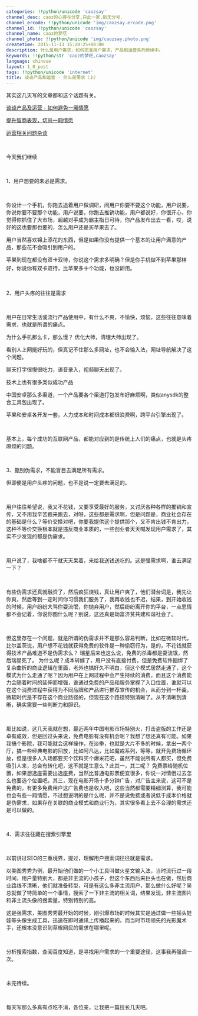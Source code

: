 ```yaml
---
categories: !!python/unicode 'caozsay'
channel_desc: caoz的心得与分享,只此一家,别无分号.
channel_ercode: !!python/unicode 'img/caozsay.ercode.png'
channel_id: !!python/unicode 'caozsay'
channel_name: caoz的梦呓
channel_photo: !!python/unicode 'img/caozsay.photo.png'
createtime: 2015-11-13 15:20:25+00:00
description: 什么是用户需求，如何把准用户需求，产品和运营系列继续中。
keywords: !!python/str 'caoz的梦呓,caozsay'
language: chinese
layout: 1_0_post
tags: !!python/unicode 'internet'
title: 谈谈产品和运营 - 什么是需求（上）
---
```

<div class="rich_media_content" id="js_content">
<p>
         其实这几天写的文章都和这个话题有关。
        </p>
<p>
<a data_ue_src="http://mp.weixin.qq.com/s?__biz=MzI0MjA1Mjg2Ng==&amp;mid=400402277&amp;idx=1&amp;sn=2ebbd48290c34815ab85f22fa5de0afa&amp;scene=21#wechat_redirect" href="http://mp.weixin.qq.com/s?__biz=MzI0MjA1Mjg2Ng==&amp;mid=400402277&amp;idx=1&amp;sn=2ebbd48290c34815ab85f22fa5de0afa&amp;scene=21#wechat_redirect" target="_blank">
          谈谈产品及运营 - 如何避免一厢情愿
         </a>
<br/>
</p>
<p>
<a data_ue_src="http://mp.weixin.qq.com/s?__biz=MzI0MjA1Mjg2Ng==&amp;mid=400386637&amp;idx=1&amp;sn=3d8e0962255de35f436eb57aff5df680&amp;scene=21#wechat_redirect" href="http://mp.weixin.qq.com/s?__biz=MzI0MjA1Mjg2Ng==&amp;mid=400386637&amp;idx=1&amp;sn=3d8e0962255de35f436eb57aff5df680&amp;scene=21#wechat_redirect" target="_blank">
          提升智商表现，切忌一厢情愿
         </a>
<br/>
</p>
<p>
<a data_ue_src="http://mp.weixin.qq.com/s?__biz=MzI0MjA1Mjg2Ng==&amp;mid=400097589&amp;idx=1&amp;sn=ed013c4786ff5c8e8c023d1eb55277ca&amp;scene=21#wechat_redirect" href="http://mp.weixin.qq.com/s?__biz=MzI0MjA1Mjg2Ng==&amp;mid=400097589&amp;idx=1&amp;sn=ed013c4786ff5c8e8c023d1eb55277ca&amp;scene=21#wechat_redirect" target="_blank">
          运营相关问题杂谈
         </a>
<br/>
</p>
<p>
<br/>
</p>
<p>
         今天我们继续
        </p>
<p>
<br/>
</p>
<p>
         1、用户想要的未必是需求。
        </p>
<p>
<br/>
</p>
<p>
         你设计一个手机，你跑去追着用户做调研，问用户你要不要这个功能，用户说要，你说你要不要那个功能，用户说要，你跑去推销功能，用户都说好，你很开心，你觉得你抓住了大市场，超越对手成为霸主指日可待，你产品发布出去一看，哎，说好的这也要那也要的，怎么用户还是买苹果去了。
        </p>
<p>
         用户当然喜欢锦上添花的东西，但是如果你没有提供一个基本的让用户满意的产品，那些花不会吸引到用户的。
        </p>
<p>
<span style="line-height: 1.6;">
          苹果到现在都没有双卡双待，你说这个需求多明确？但是你手机做不到苹果那样好，你说你有双卡双待，比苹果多十个功能，也没卵用。
         </span>
</p>
<p>
<br/>
</p>
<p>
         2、用户头疼的往往是需求
        </p>
<p>
<br/>
</p>
<p>
         用户在日常生活或流行产品使用中，有什么不爽，不愉快，烦恼，这些往往意味着需求，也就是所谓的痛点。
        </p>
<p>
         为什么手机那么卡，那么慢？ 优化大师，清理大师出现了。
        </p>
<p>
         看别人上网挺好玩的，但真记不住那么多网址，也不会输入法，网址导航解决了这个问题。
         <br/>
</p>
<p>
         聊天打字很慢很吃力，语音录入，视频聊天出现了。
        </p>
<p>
         技术上也有很多类似成功产品
        </p>
<p>
         中国安卓那么多渠道，一个产品要各个渠道打包发布好麻烦啊，类似anysdk的整合工具包出现了。
        </p>
<p>
         苹果和安卓各开发一套，人力成本和时间成本都很浪费啊，跨平台引擎出现了。
        </p>
<p>
<br/>
</p>
<p>
         基本上，每个成功的互联网产品，都能对应到的是传统上人们的痛点，也就是头疼麻烦的问题。
        </p>
<p>
<br/>
</p>
<p>
         3、甄别伪需求，不能盲目去满足所有需求。
        </p>
<p>
         但即便是用户头疼的问题，也不是说一定要去满足的。
        </p>
<p>
<br/>
</p>
<p>
         用户往往希望说，我又不花钱，又要享受最好的服务，又讨厌各种各样的推销和宣传，又不用我辛苦跑来跑去，对呀，这些都是需求啊，但是问题是，商业社会存在的基础是什么？等价交换对吧，你要我提供这个提供那个，又不肯出钱不肯出力，这种不等价交换根本就是违反商业本质的，一些创业者天天喊发现用户需求了，其实不少发现的都是伪需求。
         <br/>
</p>
<p>
<br/>
</p>
<p>
         用户说了，我啥都不干就天天呆着，来给我送钱送吃的。这是强需求啊，谁去满足一下？
        </p>
<p>
<br/>
</p>
<p>
         有些伪需求还真就融资了，然后疯狂烧钱，真让用户爽了，他们潜台词是，我先让你爽，然后等到一定时间你习惯我们服务了，我再收钱也不迟，结果，到开始收钱的时候，用户纷纷大骂你耍流氓，你抛弃用户，然后纷纷离开你的平台，一点恩情都不会记着，你说你图什么呢？别说，这还真是劫富济贫共建和谐社会了。
        </p>
<p>
<br/>
</p>
<p>
         但这里存在一个问题，就是所谓的伪需求并不是那么容易判断，比如在微软时代，比尔盖茨说，用户想不花钱就获得免费的软件是一种偷窃行为，是的，不花钱就获得技术产品难道不是伪需求么？  瑞星后来也这么说，免费的杀毒都是耍流氓，然后瑞星死了。 为什么呢？成本转嫁了，用户没有直接付费，但是免费软件捆绑了复杂曲折的商业逻辑在里面，老外也搞好久不明白，但这个模式居然走通了，这个模式为什么走通了呢？因为用户在上网过程中会产生持续的消费，而且这个消费能力会随着时间的延伸而增强，谁通过免费的产品和服务掌握了入口位置，谁就可以在这个消费过程中获得为不同品牌和产品进行推荐宣传的机会，从而分到一杯羹。微软时代是不存在这个商业路径的，但现在这个路径特别清晰了。从不清晰到清晰，确实需要一些判断力和胆识。
        </p>
<p>
<br/>
</p>
<p>
         那比如说，这几天我就在想，最近两年中国电影市场特别火，打击盗版的工作还是卓有成效，但是回过头来说，免费电影有没有机会呢？我想了想还真有可能。如果我搞个影院，我可能就会这样操作，在淡季，也就是大片不多的时候，拿出一两个厅，搞一些经典电影的回放，比如阿凡达，比如魔戒系列，等等，就开免费场循环放，但是很多人入场都要买个饮料买个爆米花吧，虽然不能说所有人都买，但免费吸引人来，总会有转化吧，这不就是生意么？此其一，其二呢？ 免费票给随机位置，如果想选座需要出选座费，当然比普通电影票便宜很多，你说一对情侣过去怎么也要选个位置吧。其三，现在电影开场十多分钟广告，对广告主来说，这可不是免费的，有更多免费用户这广告费也是收入吧，这些当然都需要精细测算，我可能也会有些一厢情愿，不过想说明的是什么呢，并不是说免费或者说低于成本价格就是伪需求，如果存在关联的商业模式和商业行为，其实很多看上去不合理的需求还是可以做的。
        </p>
<p>
<br/>
</p>
<p>
         4、需求往往藏在搜索引擎里
        </p>
<p>
<br/>
</p>
<p>
         以前讲过SEO的三重境界，提过，理解用户搜索词往往就是需求。
        </p>
<p>
         以美图秀秀为例，最开始他们做的一个小工具叫做火星文输入法，当时流行过一段时间，用户量特别大，都是非主流的小孩子，但这个东西后来巨头也在做，然后商业路线不清晰，他们就准备转型，可是有这么多非主流用户，那么做什么好呢？吴总就做了特简单的一个事情，搜索了一下非主流的相关词，结果发现，非主流图片和非主流头像的搜索量，特别特别的高。
        </p>
<p>
         这是强需求，美图秀秀最开始的时候，刚引爆市场的时候其实是通过做一些摇头娃娃等头像生成工具，迅速在即时通讯上传播起来的。而当时市场领先的光影魔术手，还根本没意识到草根网民的需求在哪里呢。
        </p>
<p>
<br/>
</p>
<p>
         分析搜索指数，查阅百度知道，是寻找用户需求的一个重要途径，这事我再强调一次。
        </p>
<p>
<br/>
</p>
<p>
         未完待续。
        </p>
<p>
<br/>
</p>
<p>
         每天写那么多真有点吃不消，各位亲，让我把一篇拉长几天吧。
        </p>
</div>